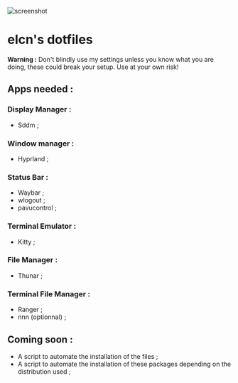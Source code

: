 ![screenshot](./readme_images/capture_01.png)

# elcn's dotfiles

**Warning :** Don't blindly use my settings unless you know what you are doing, these could break your setup. Use at your own risk!

## Apps needed : 

### Display Manager :
- Sddm ;

### Window manager :
- Hyprland ;

### Status Bar :
- Waybar ;
- wlogout ;
- pavucontrol ;

### Terminal Emulator :
- Kitty ;

### File Manager :
- Thunar ;

### Terminal File Manager :
- Ranger ;
- nnn (optionnal) ;

## Coming soon :

- A script to automate the installation of the files ;
- A script to automate the installation of these packages depending on the distribution used ;
